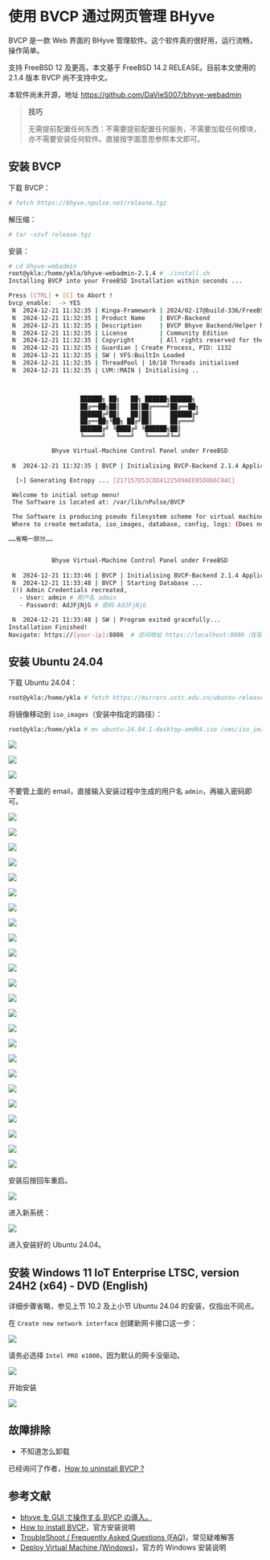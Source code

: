 # 使用 BVCP 通过网页管理 BHyve

BVCP 是一款 Web 界面的 BHyve 管理软件。这个软件真的很好用，运行流畅，操作简单。

支持 FreeBSD 12 及更高，本文基于 FreeBSD 14.2 RELEASE。目前本文使用的 2.1.4 版本 BVCP 尚不支持中文。

本软件尚未开源，地址 <https://github.com/DaVieS007/bhyve-webadmin>

>**技巧**
>
>无需提前配置任何东西：不需要提前配置任何服务，不需要加载任何模块，亦不需要安装任何软件。直接按字面意思参照本文即可。

## 安装 BVCP

下载 BVCP：

```sh
# fetch https://bhyve.npulse.net/release.tgz
```

解压缩：

```sh
# tar -xzvf release.tgz
```

安装：

```sh
# cd bhyve-webadmin 
root@ykla:/home/ykla/bhyve-webadmin-2.1.4 # ./install.sh 
Installing BVCP into your FreeBSD Installation within seconds ...

Press [CTRL] + [C] to Abort !
bvcp_enable:  -> YES
 N  2024-12-21 11:32:35 | Kinga-Framework | 2024/02-17@build-336/FreeBSD64-L
 N  2024-12-21 11:32:35 | Product Name    | BVCP-Backend
 N  2024-12-21 11:32:35 | Description     | BVCP Bhyve Backend/Helper Module
 N  2024-12-21 11:32:35 | License         | Community Edition
 N  2024-12-21 11:32:35 | Copyright       | All rights reserved for the author: nPulse.net / Viktor Hlavaji
 N  2024-12-21 11:32:35 | Guardian | Create Process, PID: 1132
 N  2024-12-21 11:32:35 | SW | VFS:BuiltIn Loaded
 N  2024-12-21 11:32:35 | ThreadPool | 10/10 Threads initialised
 N  2024-12-21 11:32:35 | LVM::MAIN | Initialising ..



                    ██████╗ ██╗   ██╗ ██████╗██████╗ 
                    ██╔══██╗██║   ██║██╔════╝██╔══██╗
                    ██████╔╝██║   ██║██║     ██████╔╝
                    ██╔══██╗╚██╗ ██╔╝██║     ██╔═══╝ 
                    ██████╔╝ ╚████╔╝ ╚██████╗██║     
                    ╚═════╝   ╚═══╝   ╚═════╝╚═╝     

            Bhyve Virtual-Machine Control Panel under FreeBSD
        
 N  2024-12-21 11:32:35 | BVCP | Initialising BVCP-Backend 2.1.4 Application

  [>] Generating Entropy ... [217157D53CDD4122589AEE05D866C84C]

 Welcome to initial setup menu!
 The Software is located at: /var/lib/nPulse/BVCP

 The Software is producing pseudo filesystem scheme for virtual machines using symlinks
 Where to create metadata, iso_images, database, config, logs: (Does not need much space), default: [/vms]_>   # 此处按回车，iso_images 要安装的镜像即存放在此处

……省略一部分……


            Bhyve Virtual-Machine Control Panel under FreeBSD
        
 N  2024-12-21 11:33:46 | BVCP | Initialising BVCP-Backend 2.1.4 Application
 N  2024-12-21 11:33:48 | BVCP | Starting Database ...
 (!) Admin Credentials recreated,
   - User: admin # 用户名 admin
   - Password: AdJFjNjG # 密码 AdJFjNjG

 N  2024-12-21 11:33:48 | SW | Program exited gracefully...
Installation Finished!
Navigate: https://[your-ip]:8086  # 访问地址 https://localhost:8086（在安装 BVCP 的机器上访问的地址）
```

## 安装 Ubuntu 24.04


下载 Ubuntu 24.04：

```sh
root@ykla:/home/ykla # fetch https://mirrors.ustc.edu.cn/ubuntu-releases/noble/ubuntu-24.04.1-desktop-amd64.iso
```

将镜像移动到 `iso_images`（安装中指定的路径）：

```sh
root@ykla:/home/ykla # mv ubuntu-24.04.1-desktop-amd64.iso /vms/iso_images
```


![](../.gitbook/assets/BVCP1.png)

![](../.gitbook/assets/BVCP2.png)

![](../.gitbook/assets/BVCP3.png)

不要管上面的 email，直接输入安装过程中生成的用户名 `admin`，再输入密码即可。

![](../.gitbook/assets/BVCP4.png)

![](../.gitbook/assets/BVCP5.png)

![](../.gitbook/assets/BVCP6.png)

![](../.gitbook/assets/BVCP7.png)

![](../.gitbook/assets/BVCP8.png)

![](../.gitbook/assets/BVCP9.png)

![](../.gitbook/assets/BVCP10.png)

![](../.gitbook/assets/BVCP11.png)

![](../.gitbook/assets/BVCP12.png)

![](../.gitbook/assets/BVCP13.png)

![](../.gitbook/assets/BVCP14.png)

![](../.gitbook/assets/BVCP15.png)

![](../.gitbook/assets/BVCP16.png)

![](../.gitbook/assets/BVCP17.png)

![](../.gitbook/assets/BVCP18.png)

![](../.gitbook/assets/BVCP19.png)

![](../.gitbook/assets/BVCP20.png)

![](../.gitbook/assets/BVCP21.png)

![](../.gitbook/assets/BVCP22.png)

![](../.gitbook/assets/BVCP23.png)

![](../.gitbook/assets/BVCP24.png)

![](../.gitbook/assets/BVCP25.png)

![](../.gitbook/assets/BVCP26.png)

![](../.gitbook/assets/BVCP27.png)

安装后按回车重启。

![](../.gitbook/assets/BVCP28.png)

进入新系统：

![](../.gitbook/assets/BVCP29.png)

进入安装好的 Ubuntu 24.04。

## 安装 Windows 11 IoT Enterprise LTSC, version 24H2 (x64) - DVD (English) 

详细步骤省略，参见上节 10.2 及上小节 Ubuntu 24.04 的安装，仅指出不同点。

在 `Create new network interface` 创建新网卡接口这一步：

![](../.gitbook/assets/BVCP30.png)

请务必选择 `Intel PRO e1000`，因为默认的网卡没驱动。

![](../.gitbook/assets/BVCP31.png)

开始安装

![](../.gitbook/assets/BVCP32.png)

## 故障排除

- 不知道怎么卸载

已经询问了作者，[How to uninstall BVCP ?](https://github.com/DaVieS007/bhyve-webadmin/issues/63)


## 参考文献

- [bhyve を GUI で操作する BVCP の導入。](https://running-dog.net/2024/02/post_2933.html)
- [How to install BVCP](https://bhyve.npulse.net/installation)，官方安装说明
- [TroubleShoot / Frequently Asked Questions (FAQ)](https://bhyve.npulse.net/technical)，常见疑难解答
- [Deploy Virtual Machine (Windows)](https://bhyve.npulse.net/deploy_windows)，官方的 Windows 安装说明
